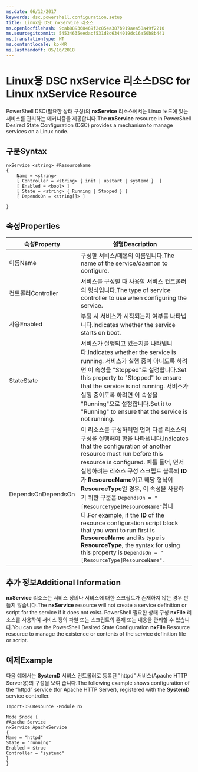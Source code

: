 ```yaml
---
ms.date: 06/12/2017
keywords: dsc,powershell,configuration,setup
title: Linux용 DSC nxService 리소스
ms.openlocfilehash: 9cab889368469f2c854a387b919aea58a49f2210
ms.sourcegitcommit: 54534635eedacf531d8d6344019dc16a50b8b441
ms.translationtype: HT
ms.contentlocale: ko-KR
ms.lasthandoff: 05/16/2018
---
```

# <a name="dsc-for-linux-nxservice-resource"></a><span data-ttu-id="03f47-103">Linux용 DSC nxService 리소스</span><span class="sxs-lookup"><span data-stu-id="03f47-103">DSC for Linux nxService Resource</span></span>

<span data-ttu-id="03f47-104">PowerShell DSC(필요한 상태 구성)의 **nxService** 리소스에서는 Linux 노드에 있는 서비스를 관리하는 메커니즘을 제공합니다.</span><span class="sxs-lookup"><span data-stu-id="03f47-104">The **nxService** resource in PowerShell Desired State Configuration (DSC) provides a mechanism to manage services on a Linux node.</span></span>

## <a name="syntax"></a><span data-ttu-id="03f47-105">구문</span><span class="sxs-lookup"><span data-stu-id="03f47-105">Syntax</span></span>

```
nxService <string> #ResourceName
{
    Name = <string>
    [ Controller = <string> { init | upstart | systemd }  ]
    [ Enabled = <bool> ]
    [ State = <string> { Running | Stopped } ]
    [ DependsOn = <string[]> ]

}
```

## <a name="properties"></a><span data-ttu-id="03f47-106">속성</span><span class="sxs-lookup"><span data-stu-id="03f47-106">Properties</span></span>
|  <span data-ttu-id="03f47-107">속성</span><span class="sxs-lookup"><span data-stu-id="03f47-107">Property</span></span> |  <span data-ttu-id="03f47-108">설명</span><span class="sxs-lookup"><span data-stu-id="03f47-108">Description</span></span> |
|---|---|
| <span data-ttu-id="03f47-109">이름</span><span class="sxs-lookup"><span data-stu-id="03f47-109">Name</span></span>| <span data-ttu-id="03f47-110">구성할 서비스/데몬의 이름입니다.</span><span class="sxs-lookup"><span data-stu-id="03f47-110">The name of the service/daemon to configure.</span></span>|
| <span data-ttu-id="03f47-111">컨트롤러</span><span class="sxs-lookup"><span data-stu-id="03f47-111">Controller</span></span>| <span data-ttu-id="03f47-112">서비스를 구성할 때 사용할 서비스 컨트롤러의 형식입니다.</span><span class="sxs-lookup"><span data-stu-id="03f47-112">The type of service controller to use when configuring the service.</span></span>|
| <span data-ttu-id="03f47-113">사용</span><span class="sxs-lookup"><span data-stu-id="03f47-113">Enabled</span></span>| <span data-ttu-id="03f47-114">부팅 시 서비스가 시작되는지 여부를 나타냅니다.</span><span class="sxs-lookup"><span data-stu-id="03f47-114">Indicates whether the service starts on boot.</span></span>|
| <span data-ttu-id="03f47-115">State</span><span class="sxs-lookup"><span data-stu-id="03f47-115">State</span></span>| <span data-ttu-id="03f47-116">서비스가 실행되고 있는지를 나타냅니다.</span><span class="sxs-lookup"><span data-stu-id="03f47-116">Indicates whether the service is running.</span></span> <span data-ttu-id="03f47-117">서비스가 실행 중이 아니도록 하려면 이 속성을 "Stopped"로 설정합니다.</span><span class="sxs-lookup"><span data-stu-id="03f47-117">Set this property to "Stopped" to ensure that the service is not running.</span></span> <span data-ttu-id="03f47-118">서비스가 실행 중이도록 하려면 이 속성을 "Running"으로 설정합니다.</span><span class="sxs-lookup"><span data-stu-id="03f47-118">Set it to "Running" to ensure that the service is not running.</span></span>|
| <span data-ttu-id="03f47-119">DependsOn</span><span class="sxs-lookup"><span data-stu-id="03f47-119">DependsOn</span></span> | <span data-ttu-id="03f47-120">이 리소스를 구성하려면 먼저 다른 리소스의 구성을 실행해야 함을 나타냅니다.</span><span class="sxs-lookup"><span data-stu-id="03f47-120">Indicates that the configuration of another resource must run before this resource is configured.</span></span> <span data-ttu-id="03f47-121">예를 들어, 먼저 실행하려는 리소스 구성 스크립트 블록의 **ID**가 **ResourceName**이고 해당 형식이 **ResourceType**일 경우, 이 속성을 사용하기 위한 구문은 `DependsOn = "[ResourceType]ResourceName"`입니다.</span><span class="sxs-lookup"><span data-stu-id="03f47-121">For example, if the **ID** of the resource configuration script block that you want to run first is **ResourceName** and its type is **ResourceType**, the syntax for using this property is `DependsOn = "[ResourceType]ResourceName"`.</span></span>|


## <a name="additional-information"></a><span data-ttu-id="03f47-122">추가 정보</span><span class="sxs-lookup"><span data-stu-id="03f47-122">Additional Information</span></span>

<span data-ttu-id="03f47-123">**nxService** 리소스는 서비스 정의나 서비스에 대한 스크립트가 존재하지 않는 경우 만들지 않습니다.</span><span class="sxs-lookup"><span data-stu-id="03f47-123">The **nxService** resource will not create a service definition or script for the service if it does not exist.</span></span> <span data-ttu-id="03f47-124">PowerShell 필요한 상태 구성 **nxFile** 리소스를 사용하여 서비스 정의 파일 또는 스크립트의 존재 또는 내용을 관리할 수 있습니다.</span><span class="sxs-lookup"><span data-stu-id="03f47-124">You can use the PowerShell Desired State Configuration **nxFile** Resource resource to manage the existence or contents of the service definition file or script.</span></span>

## <a name="example"></a><span data-ttu-id="03f47-125">예제</span><span class="sxs-lookup"><span data-stu-id="03f47-125">Example</span></span>

<span data-ttu-id="03f47-126">다음 예에서는 **SystemD** 서비스 컨트롤러로 등록된 "httpd" 서비스(Apache HTTP Server용)의 구성을 보여 줍니다.</span><span class="sxs-lookup"><span data-stu-id="03f47-126">The following example shows configuration of the “httpd” service (for Apache HTTP Server), registered with the **SystemD** service controller.</span></span>

```
Import-DSCResource -Module nx

Node $node {
#Apache Service
nxService ApacheService
{
Name = "httpd"
State = "running"
Enabled = $true
Controller = "systemd"
}
}
```